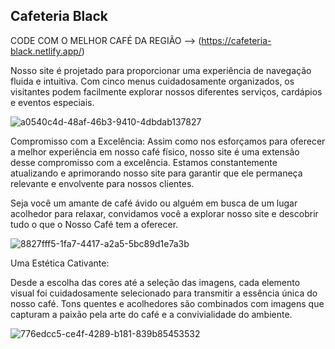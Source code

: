 ## Cafeteria Black
CODE COM O MELHOR CAFÉ DA REGIÃO --> (https://cafeteria-black.netlify.app/)


Nosso site é projetado para proporcionar uma experiência de navegação fluida e intuitiva. Com cinco menus cuidadosamente organizados, os visitantes podem facilmente explorar nossos diferentes serviços, cardápios e eventos especiais.





![a0540c4d-48af-46b3-9410-4dbdab137827](https://github.com/CamilaDziubat/Cafeteria_Black/assets/117546561/3699e54d-ee2f-4421-b57d-fef8fc655687)





Compromisso com a Excelência:
Assim como nos esforçamos para oferecer a melhor experiência em nosso café físico, nosso site é uma extensão desse compromisso com a excelência. Estamos constantemente atualizando e aprimorando nosso site para garantir que ele permaneça relevante e envolvente para nossos clientes.

Seja você um amante de café ávido ou alguém em busca de um lugar acolhedor para relaxar, convidamos você a explorar nosso site e descobrir tudo o que o Nosso Café tem a oferecer.





![8827fff5-1fa7-4417-a2a5-5bc89d1e7a3b](https://github.com/CamilaDziubat/Cafeteria_Black/assets/117546561/de07fd1b-a301-47e0-8e8f-8bd452faefab)






Uma Estética Cativante:

Desde a escolha das cores até a seleção das imagens, cada elemento visual foi cuidadosamente selecionado para transmitir a essência única do nosso café. Tons quentes e acolhedores são combinados com imagens que capturam a paixão pela arte do café e a convivialidade do ambiente.




![776edcc5-ce4f-4289-b181-839b85453532](https://github.com/CamilaDziubat/Cafeteria_Black/assets/117546561/bac2de0a-5e2a-4fc3-b5f5-8bc2b3b06955)
